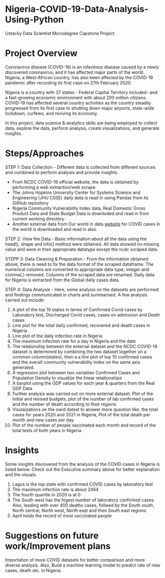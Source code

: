 # Nigeria-COVID-19-Data-Analysis-Using-Python

Ustacky Data Scientist Microdegree Capstone Project


# Project Overview

Coronavirus disease (COVID-19) is an infectious disease caused by a newly discovered coronavirus, and it has affected major parts of the world. Nigeria, a West-African country, has also been affected by the COVID-19 pandemic after recording its first case on 27th February 2020.

Nigeria is a country with 37 states - Federal Capital Territory included- and a fast-growing economic environment with about 200 million citizens. COVID-19 has affected several country activities as the country steadily progressed from its first case to shutting down major airports, state-wide lockdown, curfews, and reviving its economy.

In this project, data science & analytics skills are being employed to collect data, explore the data, perform analysis, create visualizations, and generate insights.


# Steps/Approaches

STEP 1: Data Collection - Different data is collected from different sources and combined to perform analysis and provide insights. 
- From NCDC COVID-19 official website, the data is obtained by performing a web extraction/web scrape
- The Johns Hopkins University Center for Systems Science and Engineering (JHU CSSE) daily data is read in using Pandas from its GitHub repository
- Nigeria Community Vulnerability Index data, Real Domestic Gross Product Data and State Budget Data is downloded and read in from current working directory
- Another external data from Our world in data [website](https://ourworldindata.org/coronavirus/country/nigeria) for COVID cases in the world is downloaded and read in also. 

STEP 2: View the Data - Basic information about all the data using the head(), shape and info() method were obtained. All data showed no missing value and were in their appropriate datatype except the ncdc scraped data.

STEPP 3: Data Cleaning & Preparation - From the information obtained above, there is need to fix the data format of the scraped dataframe. The numerical columns are converted to appropriate data type; integer and comma(,) removed. Columns of the scraped data are renamed. Daily data for Nigeria is extracted from the Global daily cases data.

STEP 4: Data Analysis - Here, some analysis on the datasets are performed and findings communicated  in charts and summarised. A few analysis carried out include:
1. A plot of the top 10 states in terms of Confirmed Covid cases by Laboratory test, Discharged Covid cases, cases on admission and Death cases
2. Line plot for the total daily confirmed, recovered and death cases in Nigeria
3. Line plot of the daily infection rate in Nigeria
4. The maximum infection rate for a day in Nigeria and the date
5. The relationship between the external dataset and the NCDC COVID-19 dataset is determined by combining the two dataset together on a common column(states), then a a line plot of top 10 confirmed cases and the overall community vulnerability index on the same axis generated.
6. A regression plot between two variables Confirmed Cases and Population Density to visualize the linear relationships
7. A barplot using the GDP values for each year & quarters from the Real GDP Data
8. Further analysis was carried out on more external dataset. Plot of the initial and revised budgets, plot of the number of lab confirmed cases and the number of death according to their regions 
9. Visulaizations on the owid datest to answer more question like: the total cases for years 2020 and 2021 in Nigeria, Plot of the total death per month and new cases per day. 
10. Plot of the number of people vaccinated each month and record of the total tests of both years in Nigeria.


# Insights

Some insights discovered from the analysis of the COVID cases in Nigeria is listed below. Check out the Executive summary above for better explanation and the visuals.
1. Lagos is the top state with confirmed COVID cases by laboratory test
2. The maximum infection rate is about 2464
3. The fourth quartile in 2020 is at 0
4. The South west has the higest number of laboratory confirmed cases. Also, leading with over 400 deaths cases, follwed by the South south, North central, North west, North east and then South east regions
5. April holds the record of most vaccinated people


# Suggestions on future work/Improvement plans

Importation of more COVID datasets for better comparison and more diverse analysis. Also, Build a machine learning model to predict rate of new cases, death etc. in Nigeria.
